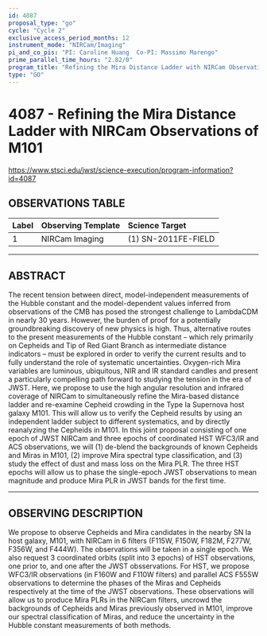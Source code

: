 ```yaml
---
id: 4087
proposal_type: "go"
cycle: "Cycle 2"
exclusive_access_period_months: 12
instrument_mode: "NIRCam/Imaging"
pi_and_co_pis: "PI: Caroline Huang  Co-PI: Massimo Marengo"
prime_parallel_time_hours: "2.82/0"
program_title: "Refining the Mira Distance Ladder with NIRCam Observations of M101"
type: "GO"
---
```

# 4087 - Refining the Mira Distance Ladder with NIRCam Observations of M101
https://www.stsci.edu/jwst/science-execution/program-information?id=4087
## OBSERVATIONS TABLE
| Label | Observing Template | Science Target      |
| :---- | :----------------- | :------------------ |
| 1     | NIRCam Imaging     | (1) SN-2011FE-FIELD |

---

## ABSTRACT

The recent tension between direct, model-independent measurements of the Hubble constant and the model-dependent values inferred from observations of the CMB has posed the strongest challenge to LambdaCDM in nearly 30 years. However, the burden of proof for a potentially groundbreaking discovery of new physics is high. Thus, alternative routes to the present measurements of the Hubble constant – which rely primarily on Cepheids and Tip of Red Giant Branch as intermediate distance indicators – must be explored in order to verify the current results and to fully understand the role of systematic uncertainties. Oxygen-rich Mira variables are luminous, ubiquitous, NIR and IR standard candles and present a particularly compelling path forward to studying the tension in the era of JWST. Here, we propose to use the high angular resolution and infrared coverage of NIRCam to simultaneously refine the Mira-based distance ladder and re-examine Cepheid crowding in the Type Ia Supernova host galaxy M101. This will allow us to verify the Cepheid results by using an independent ladder subject to different systematics, and by directly reanalyzing the Cepheids in M101. In this joint proposal consisting of one epoch of JWST NIRCam and three epochs of coordinated HST WFC3/IR and ACS observations, we will (1) de-blend the backgrounds of known Cepheids and Miras in M101, (2) improve Mira spectral type classification, and (3) study the effect of dust and mass loss on the Mira PLR. The three HST epochs will allow us to phase the single-epoch JWST observations to mean magnitude and produce Mira PLR in JWST bands for the first time.

---

## OBSERVING DESCRIPTION

We propose to observe Cepheids and Mira candidates in the nearby SN Ia host galaxy, M101, with NIRCam in 6 filters (F115W, F150W, F182M, F277W, F356W, and F444W). The observations will be taken in a single epoch. We also request 3 coordinated orbits (split into 3 epochs) of HST observations, one prior to, and one after the JWST obsservations. For HST, we propose WFC3/IR observations (in F160W and F110W filters) and parallel ACS F555W observations to determine the phases of the Miras and Cepheids respectively at the time of the JWST observations.
These observations will allow us to produce Mira PLRs in the NIRCam filters, uncrowd the backgrounds of Cepheids and Miras previously observed in M101, improve our spectral classification of Miras, and reduce the uncertainty in the Hubble constant measurements of both methods.